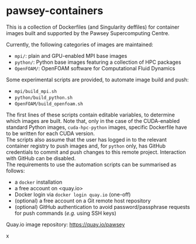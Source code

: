 #  pawsey-containers

This is a collection of Dockerfiles (and Singularity deffiles) for container images built and supported by the Pawsey Supercomputing Centre.  

Currently, the following categories of images are maintained:
* `mpi/`: plain and GPU-enabled MPI base images
* `python/`: Python base images featuring a collection of HPC packages
* `OpenFOAM/`: OpenFOAM software for Computational Fluid Dynamics

Some experimental scripts are provided, to automate image build and push:
* `mpi/build_mpi.sh`
* `python/build_python.sh`
* `OpenFOAM/build_openfoam.sh`

The first lines of these scripts contain editable variables, to determine which images are built.  Note that, only in the case of the CUDA-enabled standard Python images, `cuda-hpc-python` images, specific Dockerfile have to be written for each CUDA version.  
The scripts also assume that the user has logged in to the relevant container registry to push images and, for `python` only, has GitHub credentials to commit and push changes to this remote project.  Interaction with GitHub can be disabled.  
The requirements to use the automation scripts can be summarised as follows:
* a `docker` installation
* a free account on <quay.io>
* Docker login via `docker login quay.io` (one-off)
* (optional) a free account on a Git remote host repository
* (optional) GitHub authentication to avoid password/passphrase requests for push commands (*e.g.* using SSH keys)


Quay.io image repository: https://quay.io/pawsey  

x

